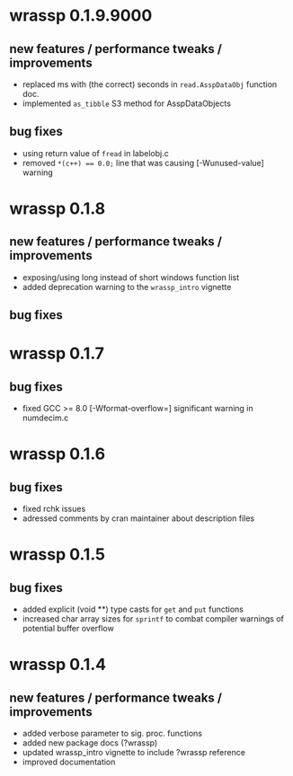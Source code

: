 # wrassp 0.1.9.9000

## new features / performance tweaks / improvements

* replaced ms with (the correct) seconds in `read.AsspDataObj` function doc.
* implemented `as_tibble` S3 method for AsspDataObjects

## bug fixes

* using return value of `fread` in labelobj.c
* removed `*(c++) == 0.0;` line that was causing [-Wunused-value] warning

# wrassp 0.1.8

## new features / performance tweaks / improvements

* exposing/using long instead of short windows function list
* added deprecation warning to the `wrassp_intro` vignette

## bug fixes

# wrassp 0.1.7

## bug fixes

* fixed GCC >= 8.0 [-Wformat-overflow=] significant warning in numdecim.c

# wrassp 0.1.6

## bug fixes

* fixed rchk issues
* adressed comments by cran maintainer about description files

# wrassp 0.1.5

## bug fixes

* added explicit (void **) type casts for `get` and `put` functions
* increased char array sizes for `sprintf` to combat compiler warnings of potential buffer overflow

# wrassp 0.1.4

## new features / performance tweaks / improvements

* added verbose parameter to sig. proc. functions
* added new package docs (?wrassp)
* updated wrassp_intro vignette to include ?wrassp reference
* improved documentation